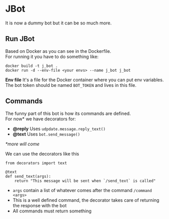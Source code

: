 JBot
===

It is now a dummy bot but it can be so much more.

## Run JBot
Based on Docker as you can see in the Dockerfile.  
For running it you have to do something like:
```
docker build -t j_bot .
docker run -d --env-file <your envs> --name j_bot j_bot
```
__Env file__ It's a file for the Docker container where you can put env variables. The bot token should be named `BOT_TOKEN` and lives in this file.


## Commands
The funny part of this bot is how its commands are defined.  
For now* we have decorators for:
* __@reply__  Uses `udpdate.message.reply_text()`
* __@text__  Uses `bot.send_message()`

_*more will come_

We can use the decorators like this
```
from decorators import text

@text
def send_text(args):
    return "This message will be sent when `/send_text` is called"
```

* `args` contain a list of whatever comes after the command `/command <args>`
* This is a well defined command, the decorator takes care of returning the response with the bot
* All commands must return something